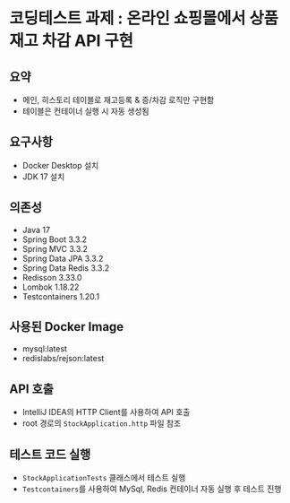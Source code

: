 # 코딩테스트 과제 : 온라인 쇼핑몰에서 상품 재고 차감 API 구현

## 요약
- 메인, 히스토리 테이블로 재고등록 & 증/차감 로직만 구현함
- 테이블은 컨테이너 실행 시 자동 생성됨

## 요구사항
- Docker Desktop 설치
- JDK 17 설치

## 의존성
- Java 17
- Spring Boot 3.3.2
- Spring MVC 3.3.2
- Spring Data JPA 3.3.2
- Spring Data Redis 3.3.2
- Redisson 3.33.0
- Lombok 1.18.22
- Testcontainers 1.20.1

## 사용된 Docker Image
- mysql:latest
- redislabs/rejson:latest

## API 호출
- IntelliJ IDEA의 HTTP Client를 사용하여 API 호출
- root 경로의 `StockApplication.http` 파일 참조

## 테스트 코드 실행
- `StockApplicationTests` 클래스에서 테스트 실행
- `Testcontainers`를 사용하여 MySql, Redis 컨테이너 자동 실행 후 테스트 진행
